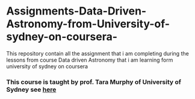 # Assignments-Data-Driven-Astronomy-from-University-of-sydney-on-coursera-
This repository contain all the assignment that i am completing during the lessons from course Data driven Astronomy that i am learning form university of sydney on coursera

### This course is taught by prof. Tara Murphy of University of Sydney see [here](https://taramurphy.github.io/)
